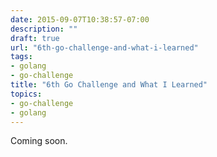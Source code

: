 ```yaml
---
date: 2015-09-07T10:38:57-07:00
description: ""
draft: true
url: "6th-go-challenge-and-what-i-learned"
tags:
- golang
- go-challenge
title: "6th Go Challenge and What I Learned"
topics:
- go-challenge
- golang
---
```

Coming soon.
